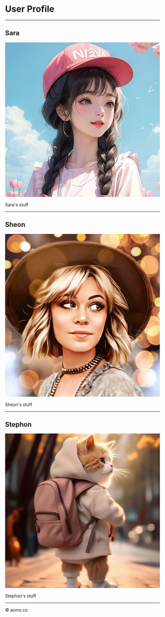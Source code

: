 # User Profile

---

## Sara

![Profile 1](images/profile1.jpg)

Sara's stuff

---

## Sheon

![Profile 2](images/profile2.jpg)

Sheon's stuff

---

## Stephon

![Profile 3](images/profile3.jpg)

Stephon's stuff

---

&copy; acmo.co
